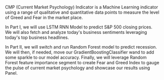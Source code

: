 CMP (Current Market Psychology) Indicator is a Machine Learning indicator using a range of qualitative and quantitative data points to measure the level of Greed and Fear in the market place.

In Part I, we will use LSTM RNN Model to predict S&P 500 closing prices. We will also fetch and analyze today's business sentiments leveraging today's top business headlines.


In Part II, we will switch and run Random Forest model to predict recession. We will then, if needed, move our GradientBoostingClassifier wand to add some sparkle to our model accuracy. Finally, we will leverage Random Forest feature importance segment to create Fear and Greed Index to gauge the pulse of current market psychology and showcase our results using Panel.
